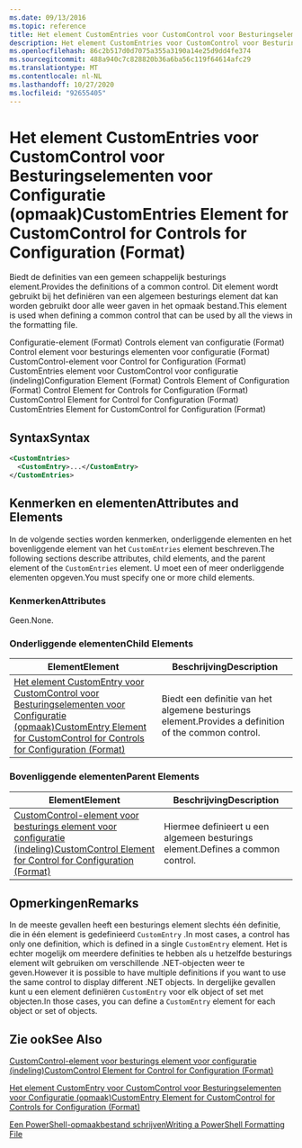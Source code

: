 ```yaml
---
ms.date: 09/13/2016
ms.topic: reference
title: Het element CustomEntries voor CustomControl voor Besturingselementen voor Configuratie (opmaak)
description: Het element CustomEntries voor CustomControl voor Besturingselementen voor Configuratie (opmaak)
ms.openlocfilehash: 86c2b517d0d7075a355a3190a14e25d9dd4fe374
ms.sourcegitcommit: 488a940c7c828820b36a6ba56c119f64614afc29
ms.translationtype: MT
ms.contentlocale: nl-NL
ms.lasthandoff: 10/27/2020
ms.locfileid: "92655405"
---
```

# <a name="customentries-element-for-customcontrol-for-controls-for-configuration-format"></a><span data-ttu-id="c5838-103">Het element CustomEntries voor CustomControl voor Besturingselementen voor Configuratie (opmaak)</span><span class="sxs-lookup"><span data-stu-id="c5838-103">CustomEntries Element for CustomControl for Controls for Configuration (Format)</span></span>

<span data-ttu-id="c5838-104">Biedt de definities van een gemeen schappelijk besturings element.</span><span class="sxs-lookup"><span data-stu-id="c5838-104">Provides the definitions of a common control.</span></span> <span data-ttu-id="c5838-105">Dit element wordt gebruikt bij het definiëren van een algemeen besturings element dat kan worden gebruikt door alle weer gaven in het opmaak bestand.</span><span class="sxs-lookup"><span data-stu-id="c5838-105">This element is used when defining a common control that can be used by all the views in the formatting file.</span></span>

<span data-ttu-id="c5838-106">Configuratie-element (Format) Controls element van configuratie (Format) Control element voor besturings elementen voor configuratie (Format) CustomControl-element voor Control for Configuration (Format) CustomEntries element voor CustomControl voor configuratie (indeling)</span><span class="sxs-lookup"><span data-stu-id="c5838-106">Configuration Element (Format) Controls Element of Configuration (Format) Control Element for Controls for Configuration (Format) CustomControl Element for Control for Configuration (Format) CustomEntries Element for CustomControl for Configuration (Format)</span></span>

## <a name="syntax"></a><span data-ttu-id="c5838-107">Syntax</span><span class="sxs-lookup"><span data-stu-id="c5838-107">Syntax</span></span>

```xml
<CustomEntries>
  <CustomEntry>...</CustomEntry>
</CustomEntries>

```

## <a name="attributes-and-elements"></a><span data-ttu-id="c5838-108">Kenmerken en elementen</span><span class="sxs-lookup"><span data-stu-id="c5838-108">Attributes and Elements</span></span>

<span data-ttu-id="c5838-109">In de volgende secties worden kenmerken, onderliggende elementen en het bovenliggende element van het `CustomEntries` element beschreven.</span><span class="sxs-lookup"><span data-stu-id="c5838-109">The following sections describe attributes, child elements, and the parent element of the `CustomEntries` element.</span></span> <span data-ttu-id="c5838-110">U moet een of meer onderliggende elementen opgeven.</span><span class="sxs-lookup"><span data-stu-id="c5838-110">You must specify one or more child elements.</span></span>

### <a name="attributes"></a><span data-ttu-id="c5838-111">Kenmerken</span><span class="sxs-lookup"><span data-stu-id="c5838-111">Attributes</span></span>

<span data-ttu-id="c5838-112">Geen.</span><span class="sxs-lookup"><span data-stu-id="c5838-112">None.</span></span>

### <a name="child-elements"></a><span data-ttu-id="c5838-113">Onderliggende elementen</span><span class="sxs-lookup"><span data-stu-id="c5838-113">Child Elements</span></span>

|<span data-ttu-id="c5838-114">Element</span><span class="sxs-lookup"><span data-stu-id="c5838-114">Element</span></span>|<span data-ttu-id="c5838-115">Beschrijving</span><span class="sxs-lookup"><span data-stu-id="c5838-115">Description</span></span>|
|-------------|-----------------|
|[<span data-ttu-id="c5838-116">Het element CustomEntry voor CustomControl voor Besturingselementen voor Configuratie (opmaak)</span><span class="sxs-lookup"><span data-stu-id="c5838-116">CustomEntry Element for CustomControl for Controls for Configuration (Format)</span></span>](./customentry-element-for-customcontrol-for-controls-for-configuration-format.md)|<span data-ttu-id="c5838-117">Biedt een definitie van het algemene besturings element.</span><span class="sxs-lookup"><span data-stu-id="c5838-117">Provides a definition of the common control.</span></span>|

### <a name="parent-elements"></a><span data-ttu-id="c5838-118">Bovenliggende elementen</span><span class="sxs-lookup"><span data-stu-id="c5838-118">Parent Elements</span></span>

|<span data-ttu-id="c5838-119">Element</span><span class="sxs-lookup"><span data-stu-id="c5838-119">Element</span></span>|<span data-ttu-id="c5838-120">Beschrijving</span><span class="sxs-lookup"><span data-stu-id="c5838-120">Description</span></span>|
|-------------|-----------------|
|[<span data-ttu-id="c5838-121">CustomControl-element voor besturings element voor configuratie (indeling)</span><span class="sxs-lookup"><span data-stu-id="c5838-121">CustomControl Element for Control for Configuration (Format)</span></span>](./customcontrol-element-for-control-for-controls-for-configuration-format.md)|<span data-ttu-id="c5838-122">Hiermee definieert u een algemeen besturings element.</span><span class="sxs-lookup"><span data-stu-id="c5838-122">Defines a common control.</span></span>|

## <a name="remarks"></a><span data-ttu-id="c5838-123">Opmerkingen</span><span class="sxs-lookup"><span data-stu-id="c5838-123">Remarks</span></span>

<span data-ttu-id="c5838-124">In de meeste gevallen heeft een besturings element slechts één definitie, die in één element is gedefinieerd `CustomEntry` .</span><span class="sxs-lookup"><span data-stu-id="c5838-124">In most cases, a control has only one definition, which is defined in a single `CustomEntry` element.</span></span> <span data-ttu-id="c5838-125">Het is echter mogelijk om meerdere definities te hebben als u hetzelfde besturings element wilt gebruiken om verschillende .NET-objecten weer te geven.</span><span class="sxs-lookup"><span data-stu-id="c5838-125">However it is possible to have multiple definitions if you want to use the same control to display different .NET objects.</span></span> <span data-ttu-id="c5838-126">In dergelijke gevallen kunt u een element definiëren `CustomEntry` voor elk object of set met objecten.</span><span class="sxs-lookup"><span data-stu-id="c5838-126">In those cases, you can define a `CustomEntry` element for each object or set of objects.</span></span>

## <a name="see-also"></a><span data-ttu-id="c5838-127">Zie ook</span><span class="sxs-lookup"><span data-stu-id="c5838-127">See Also</span></span>

[<span data-ttu-id="c5838-128">CustomControl-element voor besturings element voor configuratie (indeling)</span><span class="sxs-lookup"><span data-stu-id="c5838-128">CustomControl Element for Control for Configuration (Format)</span></span>](./customcontrol-element-for-control-for-controls-for-configuration-format.md)

[<span data-ttu-id="c5838-129">Het element CustomEntry voor CustomControl voor Besturingselementen voor Configuratie (opmaak)</span><span class="sxs-lookup"><span data-stu-id="c5838-129">CustomEntry Element for CustomControl for Controls for Configuration (Format)</span></span>](./customentry-element-for-customcontrol-for-controls-for-configuration-format.md)

[<span data-ttu-id="c5838-130">Een PowerShell-opmaakbestand schrijven</span><span class="sxs-lookup"><span data-stu-id="c5838-130">Writing a PowerShell Formatting File</span></span>](./writing-a-powershell-formatting-file.md)
